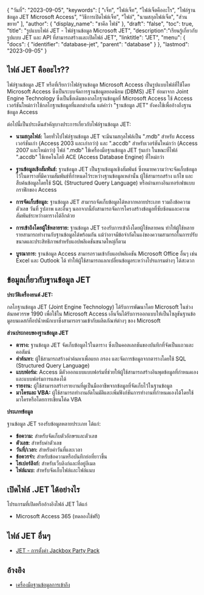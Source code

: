 {
"วันที่": "2023-09-05",
  "keywords": [
"เจ็ท",
"ไฟล์เจ็ท",
"ไฟล์เจ็ตคืออะไร",
"ไฟล์ฐานข้อมูล JET Microsoft Access",
"วิธีการเปิดไฟล์เจ็ท",
"ไฟล์",
"นามสกุลไฟล์เจ็ต",
"ส่วนขยาย"
],
  "author": {
"display_name": "ชาคีล ไฟซ์"
},
"draft": "false",
"toc": true,
"title": "รูปแบบไฟล์ JET - ไฟล์ฐานข้อมูล Microsoft JET",
  "description":"เรียนรู้เกี่ยวกับรูปแบบ JET และ API ที่สามารถสร้างและเปิดไฟล์ JET",
  "linktitle": "JET",
  "menu": {
    "docs": {
      "identifier": "database-jet",
      "parent": "database"
}
},
"lastmod": "2023-09-05"
}

## ไฟล์ JET คืออะไร??

ไฟล์ฐานข้อมูล JET หรือที่เรียกว่าไฟล์ฐานข้อมูล Microsoft Access เป็นรูปแบบไฟล์ที่ใช้โดย Microsoft Access ซึ่งเป็นระบบจัดการฐานข้อมูลยอดนิยม (DBMS) JET ย่อมาจาก Joint Engine Technology ซึ่งเป็นชื่อเดิมของกลไกฐานข้อมูลที่ Microsoft Access ใช้ Access เวอร์ชันใหม่กว่าใช้กลไกฐานข้อมูลที่แตกต่างกัน แต่คำว่า "ฐานข้อมูล JET" ยังคงใช้เพื่ออ้างถึงฐานข้อมูล Access

ต่อไปนี้เป็นประเด็นสำคัญบางประการเกี่ยวกับไฟล์ฐานข้อมูล JET:

- **นามสกุลไฟล์:** โดยทั่วไปไฟล์ฐานข้อมูล JET จะมีนามสกุลไฟล์เป็น ".mdb" สำหรับ Access เวอร์ชันเก่า (Access 2003 และเก่ากว่า) และ ".accdb" สำหรับเวอร์ชันใหม่กว่า (Access 2007 และใหม่กว่า) ไฟล์ ".mdb" ใช้เครื่องมือฐานข้อมูล JET รุ่นเก่า ในขณะที่ไฟล์ ".accdb" ใช้เทคโนโลยี ACE (Access Database Engine) ที่ใหม่กว่า

- **ฐานข้อมูลเชิงสัมพันธ์:** ฐานข้อมูล JET เป็นฐานข้อมูลเชิงสัมพันธ์ ซึ่งหมายความว่าจะจัดเก็บข้อมูลไว้ในตารางที่มีความสัมพันธ์ที่กำหนดไว้ระหว่างฐานข้อมูลเหล่านั้น ผู้ใช้สามารถสร้าง แก้ไข และสืบค้นข้อมูลโดยใช้ SQL (Structured Query Language) หรือผ่านทางอินเทอร์เฟซแบบกราฟิกของ Access

- **การจัดเก็บข้อมูล:** ฐานข้อมูล JET สามารถจัดเก็บข้อมูลได้หลากหลายประเภท รวมถึงข้อความ ตัวเลข วันที่ รูปภาพ และอื่นๆ นอกจากนี้ยังสามารถจัดการโครงสร้างข้อมูลที่ซับซ้อนและความสัมพันธ์ระหว่างตารางได้อีกด้วย

- **การเข้าถึงโดยผู้ใช้หลายราย:** ฐานข้อมูล JET รองรับการเข้าถึงโดยผู้ใช้หลายคน ทำให้ผู้ใช้หลายรายสามารถทำงานกับฐานข้อมูลได้พร้อมกัน แม้ว่าอาจมีข้อจำกัดในแง่ของความสามารถในการปรับขนาดและประสิทธิภาพสำหรับแอปพลิเคชันขนาดใหญ่ก็ตาม

- **บูรณาการ:** ฐานข้อมูล Access สามารถรวมเข้ากับแอปพลิเคชัน Microsoft Office อื่นๆ เช่น Excel และ Outlook ได้ ทำให้ผู้ใช้สามารถแลกเปลี่ยนข้อมูลระหว่างโปรแกรมต่างๆ ได้สะดวก

## ข้อมูลเกี่ยวกับฐานข้อมูล JET

**ประวัติเครื่องยนต์ JET:**

กลไกฐานข้อมูล JET (Joint Engine Technology) ได้รับการพัฒนาโดย Microsoft ในช่วงต้นทศวรรษ 1990 เพื่อใช้ใน Microsoft Access เอ็นจิ้นได้รับการออกแบบให้เป็นโซลูชันฐานข้อมูลบนเดสก์ท็อปน้ำหนักเบาซึ่งสามารถรวมเข้ากับผลิตภัณฑ์ต่างๆ ของ Microsoft

**ส่วนประกอบของฐานข้อมูล JET**

- **ตาราง:** ฐานข้อมูล JET จัดเก็บข้อมูลไว้ในตาราง ซึ่งเป็นคอลเลกชันของบันทึกที่จัดเป็นแถวและคอลัมน์
- **คำค้นหา:** ผู้ใช้สามารถสร้างคำค้นหาเพื่อแยก กรอง และจัดการข้อมูลจากตารางโดยใช้ SQL (Structured Query Language)
- **แบบฟอร์ม:** Access มีตัวออกแบบแบบฟอร์มที่ช่วยให้ผู้ใช้สามารถสร้างอินพุตข้อมูลที่กำหนดเองและแบบฟอร์มการแสดงได้
- **รายงาน:** ผู้ใช้สามารถสร้างรายงานที่ดูเป็นมืออาชีพจากข้อมูลที่จัดเก็บไว้ในฐานข้อมูล
- **มาโครและ VBA:** ผู้ใช้สามารถทำงานอัตโนมัติและเพิ่มฟังก์ชันการทำงานที่กำหนดเองได้โดยใช้มาโครหรือโดยการเขียนโค้ด VBA

**ประเภทข้อมูล**

ฐานข้อมูล JET รองรับข้อมูลหลายประเภท ได้แก่:

- **ข้อความ:** สำหรับจัดเก็บตัวอักษรและตัวเลข
- **ตัวเลข:** สำหรับค่าตัวเลข
- **วันที่/เวลา:** สำหรับค่าวันที่และเวลา
- **ข้อควรจำ:** สำหรับข้อความหรือบันทึกย่อที่ยาวขึ้น
- **ไฮเปอร์ลิงก์:** สำหรับเว็บลิงก์และที่อยู่อีเมล
- **ไฟล์แนบ:** สำหรับจัดเก็บไฟล์และไฟล์แนบ

## เปิดไฟล์ .JET ได้อย่างไร

โปรแกรมที่เปิดหรืออ้างอิงไฟล์ JET ได้แก่

- Microsoft Access 365 (ทดลองใช้ฟรี)

## ไฟล์ JET อื่นๆ

- [JET - การตั้งค่า Jackbox Party Pack](/th/settings/jet/)


## อ้างอิง
* [เครื่องมือฐานข้อมูลการเข้าถึง](https://en.wikipedia.org/wiki/Access_Database_Engine)


